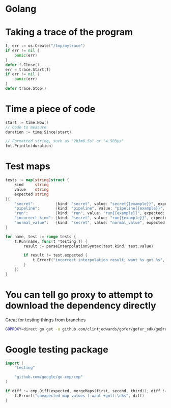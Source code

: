 # Golang

# Taking a trace of the program

```go
f, err := os.Create("/tmp/mytrace")
if err != nil {
    panic(err)
}
defer f.Close()
err = trace.Start(f)
if err != nil {
    panic(err)
}
defer trace.Stop()
```

# Time a piece of code

```go
start := time.Now()
// Code to measure
duration := time.Since(start)

// Formatted string, such as "2h3m0.5s" or "4.503μs"
fmt.Println(duration)
```

# Test maps

```go
tests := map[string]struct {
    kind     string
    value    string
    expected string
}{
    "secret":         {kind: "secret", value: "secret{{example}}", expected: "example"},
    "pipeline":       {kind: "pipeline", value: "pipeline{{example}}", expected: "example"},
    "run":            {kind: "run", value: "run{{example}}", expected: "example"},
    "incorrect_kind": {kind: "secret", value: "run{{example}}", expected: ""},
    "normal_value":   {kind: "secret", value: "normal_value", expected: ""},
}

for name, test := range tests {
    t.Run(name, func(t *testing.T) {
        result := parseInterpolationSyntax(test.kind, test.value)

        if result != test.expected {
            t.Errorf("incorrect interpolation result; want %s got %s", test.expected, result)
        }
    })
}
```

# You can tell go proxy to attempt to download the dependency directly

Great for testing things from branches

```bash
GOPROXY=direct go get -u github.com/clintjedwards/gofer/gofer_sdk/go@rust-rewrite
```

# Google testing package

```go
import (
	"testing"

	"github.com/google/go-cmp/cmp"
)

if diff := cmp.Diff(expected, mergeMaps(first, second, third)); diff != "" {
    t.Errorf("unexpected map values (-want +got):\n%s", diff)
}
```
